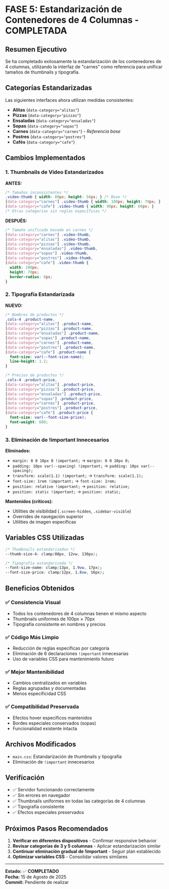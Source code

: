 # FASE 5: Estandarización de Contenedores de 4 Columnas - COMPLETADA

## Resumen Ejecutivo

Se ha completado exitosamente la estandarización de los contenedores de 4 columnas, utilizando la interfaz de "carnes" como referencia para unificar tamaños de thumbnails y tipografía.

## Categorías Estandarizadas

Las siguientes interfaces ahora utilizan medidas consistentes:
- **Alitas** (`data-category="alitas"`)
- **Pizzas** (`data-category="pizzas"`)
- **Ensaladas** (`data-category="ensaladas"`)
- **Sopas** (`data-category="sopas"`)
- **Carnes** (`data-category="carnes"`) - *Referencia base*
- **Postres** (`data-category="postres"`)
- **Cafés** (`data-category="cafe"`)

## Cambios Implementados

### 1. Thumbnails de Video Estandarizados

**ANTES:**
```css
/* Tamaños inconsistentes */
.video-thumb { width: 80px; height: 56px; } /* Base */
[data-category="carnes"] .video-thumb { width: 100px; height: 70px; }
[data-category="cafe"] .video-thumb { width: 90px; height: 60px; }
/* Otras categorías sin reglas específicas */
```

**DESPUÉS:**
```css
/* Tamaño unificado basado en carnes */
[data-category="carnes"] .video-thumb,
[data-category="alitas"] .video-thumb,
[data-category="pizzas"] .video-thumb,
[data-category="ensaladas"] .video-thumb,
[data-category="sopas"] .video-thumb,
[data-category="postres"] .video-thumb,
[data-category="cafe"] .video-thumb {
  width: 100px;
  height: 70px;
  border-radius: 6px;
}
```

### 2. Tipografía Estandarizada

**NUEVO:**
```css
/* Nombres de productos */
.cols-4 .product-name,
[data-category="alitas"] .product-name,
[data-category="pizzas"] .product-name,
[data-category="ensaladas"] .product-name,
[data-category="sopas"] .product-name,
[data-category="carnes"] .product-name,
[data-category="postres"] .product-name,
[data-category="cafe"] .product-name {
  font-size: var(--font-size-name);
  line-height: 1.2;
}

/* Precios de productos */
.cols-4 .product-price,
[data-category="alitas"] .product-price,
[data-category="pizzas"] .product-price,
[data-category="ensaladas"] .product-price,
[data-category="sopas"] .product-price,
[data-category="carnes"] .product-price,
[data-category="postres"] .product-price,
[data-category="cafe"] .product-price {
  font-size: var(--font-size-price);
  font-weight: 600;
}
```

### 3. Eliminación de !important Innecesarios

**Eliminados:**
- `margin: 0 0 10px 0 !important;` → `margin: 0 0 10px 0;`
- `padding: 10px var(--spacing) !important;` → `padding: 10px var(--spacing);`
- `transform: scale(1.1) !important;` → `transform: scale(1.1);`
- `font-size: 1rem !important;` → `font-size: 1rem;`
- `position: relative !important;` → `position: relative;`
- `position: static !important;` → `position: static;`

**Mantenidos (críticos):**
- Utilities de visibilidad (`.screen-hidden`, `.sidebar-visible`)
- Overrides de navegación superior
- Utilities de imagen específicas

## Variables CSS Utilizadas

```css
/* Thumbnails estandarizados */
--thumb-size-4: clamp(80px, 12vw, 130px);

/* Tipografía estandarizada */
--font-size-name: clamp(13px, 1.9vw, 17px);
--font-size-price: clamp(12px, 1.8vw, 16px);
```

## Beneficios Obtenidos

### ✅ Consistencia Visual
- Todos los contenedores de 4 columnas tienen el mismo aspecto
- Thumbnails uniformes de 100px × 70px
- Tipografía consistente en nombres y precios

### ✅ Código Más Limpio
- Reducción de reglas específicas por categoría
- Eliminación de 6 declaraciones `!important` innecesarias
- Uso de variables CSS para mantenimiento futuro

### ✅ Mejor Mantenibilidad
- Cambios centralizados en variables
- Reglas agrupadas y documentadas
- Menos especificidad CSS

### ✅ Compatibilidad Preservada
- Efectos hover específicos mantenidos
- Bordes especiales conservados (sopas)
- Funcionalidad existente intacta

## Archivos Modificados

- `main.css`: Estandarización de thumbnails y tipografía
- Eliminación de `!important` innecesarios

## Verificación

- ✅ Servidor funcionando correctamente
- ✅ Sin errores en navegador
- ✅ Thumbnails uniformes en todas las categorías de 4 columnas
- ✅ Tipografía consistente
- ✅ Efectos especiales preservados

## Próximos Pasos Recomendados

1. **Verificar en diferentes dispositivos** - Confirmar responsive behavior
2. **Revisar categorías de 3 y 5 columnas** - Aplicar estandarización similar
3. **Continuar eliminación gradual de !important** - Seguir plan establecido
4. **Optimizar variables CSS** - Consolidar valores similares

---

**Estado:** ✅ **COMPLETADO**  
**Fecha:** 15 de Agosto de 2025  
**Commit:** Pendiente de realizar
